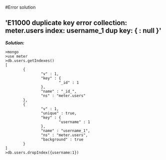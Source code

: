 #Error solution

## 'E11000 duplicate key error collection: meter.users index: username_1 dup key: { : null }'

***Solution:***
```
>mongo
>use meter
>db.users.getIndexes()
[
        {
                "v" : 1,
                "key" : {
                        "_id" : 1
                },
                "name" : "_id_",
                "ns" : "meter.users"
        },
        {
                "v" : 1,
                "unique" : true,
                "key" : {
                        "username" : 1
                },
                "name" : "username_1",
                "ns" : "meter.users",
                "background" : true
        }
]
>db.users.dropIndex({username:1})
```
